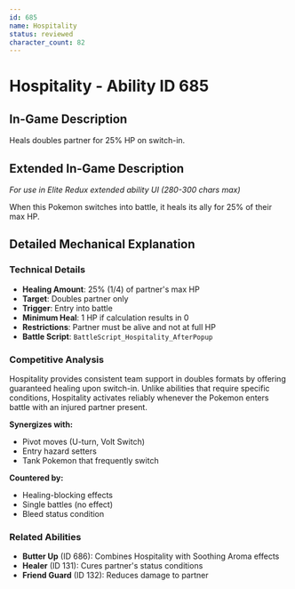 ```yaml
---
id: 685
name: Hospitality
status: reviewed
character_count: 82
---
```


# Hospitality - Ability ID 685

## In-Game Description
Heals doubles partner for 25% HP on switch-in.  

## Extended In-Game Description
*For use in Elite Redux extended ability UI (280-300 chars max)*

When this Pokemon switches into battle, it heals its ally for 25% of their max HP. 

## Detailed Mechanical Explanation

### Technical Details

- **Healing Amount**: 25% (1/4) of partner's max HP
- **Target**: Doubles partner only  
- **Trigger**: Entry into battle
- **Minimum Heal**: 1 HP if calculation results in 0
- **Restrictions**: Partner must be alive and not at full HP
- **Battle Script**: `BattleScript_Hospitality_AfterPopup`

### Competitive Analysis

Hospitality provides consistent team support in doubles formats by offering guaranteed healing upon switch-in. Unlike abilities that require specific conditions, Hospitality activates reliably whenever the Pokemon enters battle with an injured partner present.

**Synergizes with:**
- Pivot moves (U-turn, Volt Switch)
- Entry hazard setters
- Tank Pokemon that frequently switch

**Countered by:**
- Healing-blocking effects
- Single battles (no effect)
- Bleed status condition

### Related Abilities

- **Butter Up** (ID 686): Combines Hospitality with Soothing Aroma effects
- **Healer** (ID 131): Cures partner's status conditions
- **Friend Guard** (ID 132): Reduces damage to partner